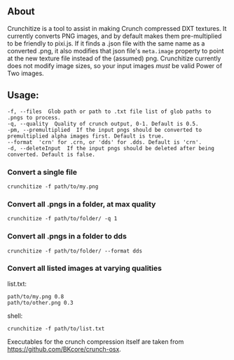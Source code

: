 ## About
Crunchitize is a tool to assist in making Crunch compressed DXT textures. It currently converts PNG images, and by default makes them pre-multiplied to be friendly to pixi.js. If it finds a .json file with the same name as a converted .png, it also modifies that json file's `meta.image` property to point at the new texture file instead of the (assumed) png.
Crunchitize currently does not modify image sizes, so your input images *must* be valid Power of Two images.
## Usage:
    -f, --files  Glob path or path to .txt file list of glob paths to .pngs to process.
    -q, --quality  Quality of crunch output, 0-1. Default is 0.5.
    -pm, --premultiplied  If the input pngs should be converted to premultiplied alpha images first. Default is true.
    --format  'crn' for .crn, or 'dds' for .dds. Default is 'crn'.
    -d, --deleteInput  If the input pngs should be deleted after being converted. Default is false.
### Convert a single file
```
crunchitize -f path/to/my.png
```
### Convert all .pngs in a folder, at max quality
```
crunchitize -f path/to/folder/ -q 1
```
### Convert all .pngs in a folder to dds
```
crunchitize -f path/to/folder/ --format dds
```
### Convert all listed images at varying qualities
list.txt:
```
path/to/my.png 0.8
path/to/other.png 0.3
```
shell:
```
crunchitize -f path/to/list.txt
```

Executables for the crunch compression itself are taken from https://github.com/BKcore/crunch-osx.